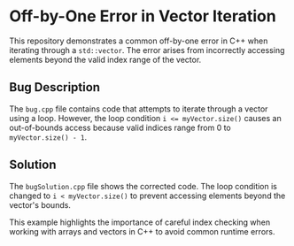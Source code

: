 # Off-by-One Error in Vector Iteration

This repository demonstrates a common off-by-one error in C++ when iterating through a `std::vector`. The error arises from incorrectly accessing elements beyond the valid index range of the vector.

## Bug Description
The `bug.cpp` file contains code that attempts to iterate through a vector using a loop. However, the loop condition `i <= myVector.size()` causes an out-of-bounds access because valid indices range from 0 to `myVector.size() - 1`.

## Solution
The `bugSolution.cpp` file shows the corrected code.  The loop condition is changed to `i < myVector.size()` to prevent accessing elements beyond the vector's bounds.

This example highlights the importance of careful index checking when working with arrays and vectors in C++ to avoid common runtime errors.